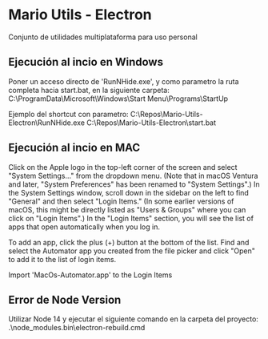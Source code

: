 # Mario Utils - Electron
Conjunto de utilidades multiplataforma para uso personal

## Ejecución al incio en Windows
Poner un acceso directo de 'RunNHide.exe', y como parametro la ruta completa hacia start.bat, en la siguiente carpeta:
C:\ProgramData\Microsoft\Windows\Start Menu\Programs\StartUp

Ejemplo del shortcut con parametro: 
C:\Repos\Mario-Utils-Electron\RunNHide.exe C:\Repos\Mario-Utils-Electron\start.bat

## Ejecución al incio en MAC
Click on the Apple logo in the top-left corner of the screen and select "System Settings…" from the dropdown menu. (Note that in macOS Ventura and later, "System Preferences" has been renamed to "System Settings".)
In the System Settings window, scroll down in the sidebar on the left to find "General" and then select "Login Items." (In some earlier versions of macOS, this might be directly listed as "Users & Groups" where you can click on "Login Items".)
In the "Login Items" section, you will see the list of apps that open automatically when you log in.

To add an app, click the plus (+) button at the bottom of the list.
Find and select the Automator app you created from the file picker and click "Open" to add it to the list of login items.

Import 'MacOs-Automator.app' to the Login Items

## Error de Node Version
Utilizar Node 14 y ejecutar el siguiente comando en la carpeta del proyecto:
.\node_modules\.bin\electron-rebuild.cmd